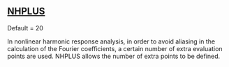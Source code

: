 ## [NHPLUS](https://help.hexagonmi.com/bundle/MSC_Nastran_2022.4/page/Nastran_Combined_Book/qrg/parameters/TOC.NHPLUS.xhtml)

Default = 20

In nonlinear harmonic response analysis, in order to avoid aliasing in the calculation of the Fourier coefficients, a certain number of extra evaluation points are used. NHPLUS allows the number of extra points to be defined.

